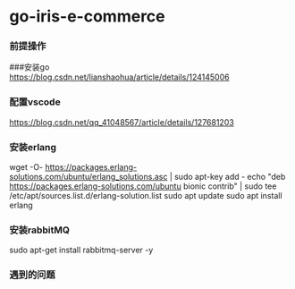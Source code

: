 # go-iris-e-commerce

### 前提操作
###安装go  
https://blog.csdn.net/lianshaohua/article/details/124145006
### 配置vscode
https://blog.csdn.net/qq_41048567/article/details/127681203

### 安装erlang
wget -O- https://packages.erlang-solutions.com/ubuntu/erlang_solutions.asc | sudo apt-key add -
echo "deb https://packages.erlang-solutions.com/ubuntu bionic contrib" | sudo tee /etc/apt/sources.list.d/erlang-solution.list
sudo apt update
sudo apt install erlang

### 安装rabbitMQ
sudo apt-get install rabbitmq-server -y

### 遇到的问题



